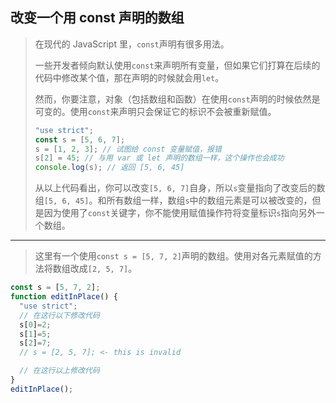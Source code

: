 ## 改变一个用 const 声明的数组

> 在现代的 JavaScript 里，`const`声明有很多用法。
>
> 一些开发者倾向默认使用`const`来声明所有变量，但如果它们打算在后续的代码中修改某个值，那在声明的时候就会用`let`。
>
> 然而，你要注意，对象（包括数组和函数）在使用`const`声明的时候依然是可变的。使用`const`来声明只会保证它的标识不会被重新赋值。
>
> ```js
> "use strict";
> const s = [5, 6, 7];
> s = [1, 2, 3]; // 试图给 const 变量赋值，报错
> s[2] = 45; // 与用 var 或 let 声明的数组一样，这个操作也会成功
> console.log(s); // 返回 [5, 6, 45]
> ```
>
> 从以上代码看出，你可以改变`[5, 6, 7]`自身，所以`s`变量指向了改变后的数组`[5, 6, 45]`。和所有数组一样，数组`s`中的数组元素是可以被改变的，但是因为使用了`const`关键字，你不能使用赋值操作符将变量标识`s`指向另外一个数组。

---

> 这里有一个使用`const s = [5, 7, 2]`声明的数组。使用对各元素赋值的方法将数组改成`[2, 5, 7]`。

```js
const s = [5, 7, 2];
function editInPlace() {
  "use strict";
  // 在这行以下修改代码
  s[0]=2;
  s[1]=5;
  s[2]=7;
  // s = [2, 5, 7]; <- this is invalid

  // 在这行以上修改代码
}
editInPlace();
```

